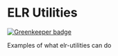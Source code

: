 # ELR Utilities

[![Greenkeeper badge](https://badges.greenkeeper.io/Beth3346/elr-utilities.svg)](https://greenkeeper.io/)


Examples of what elr-utilities can do
